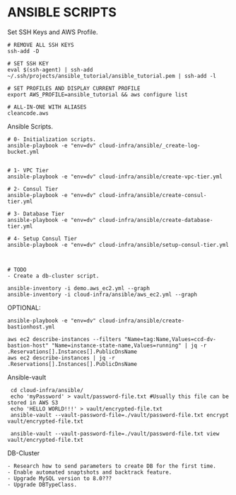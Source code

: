 # ANSIBLE SCRIPTS

Set SSH Keys and AWS Profile.

    # REMOVE ALL SSH KEYS
    ssh-add -D

    # SET SSH KEY 
    eval $(ssh-agent) | ssh-add ~/.ssh/projects/ansible_tutorial/ansible_tutorial.pem | ssh-add -l
    
    # SET PROFILES AND DISPLAY CURRENT PROFILE
    export AWS_PROFILE=ansible_tutorial && aws configure list

    # ALL-IN-ONE WITH ALIASES
    cleancode.aws


Ansible Scripts.

    # 0- Initialization scripts.
    ansible-playbook -e "env=dv" cloud-infra/ansible/_create-log-bucket.yml
        
        
    # 1- VPC Tier
    ansible-playbook -e "env=dv" cloud-infra/ansible/create-vpc-tier.yml
    
    # 2- Consul Tier
    ansible-playbook -e "env=dv" cloud-infra/ansible/create-consul-tier.yml
    
    # 3- Database Tier
    ansible-playbook -e "env=dv" cloud-infra/ansible/create-database-tier.yml
    
    # 4- Setup Consul Tier
    ansible-playbook -e "env=dv" cloud-infra/ansible/setup-consul-tier.yml
        
        
        
    # TODO
    - Create a db-cluster script.
 
    ansible-inventory -i demo.aws_ec2.yml --graph
    ansible-inventory -i cloud-infra/ansible/aws_ec2.yml --graph

OPTIONAL:

    ansible-playbook -e "env=dv" cloud-infra/ansible/create-bastionhost.yml
    
    aws ec2 describe-instances --filters "Name=tag:Name,Values=ccd-dv-bastion-host" "Name=instance-state-name,Values=running" | jq -r .Reservations[].Instances[].PublicDnsName
    aws ec2 describe-instances | jq -r .Reservations[].Instances[].PublicDnsName
    
 Ansible-vault  
 
     cd cloud-infra/ansible/
     echo 'myPassword' > vault/password-file.txt #Usually this file can be stored in AWS S3
     echo 'HELLO WORLD!!!' > vault/encrypted-file.txt 
     ansible-vault --vault-password-file=./vault/password-file.txt encrypt vault/encrypted-file.txt 
     
     ansible-vault --vault-password-file=./vault/password-file.txt view vault/encrypted-file.txt 
     
     
 DB-Cluster
 
    - Research how to send parameters to create DB for the first time.
    - Enable automated snaptshots and backtrack feature.
    - Upgrade MySQL version to 8.0???
    - Upgrade DBTypeClass.